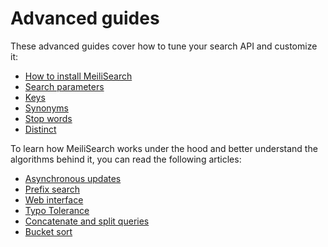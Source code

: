 # Advanced guides

These advanced guides cover how to tune your search API and customize it:

- [How to install MeiliSearch](installation.md)
- [Search parameters](search_parameters.md)
- [Keys](keys.md)
- [Synonyms](synonyms.md)
- [Stop words](stop_words.md)
- [Distinct](distinct.md)

To learn how MeiliSearch works under the hood and better understand the algorithms behind it, you can read the following articles:

- [Asynchronous updates](asynchronous_updates.md)
- [Prefix search](prefix.md)
- [Web interface](web_interface.md)
- [Typo Tolerance](typotolerance.md)
- [Concatenate and split queries](concat.md)
- [Bucket sort](bucket_sort.md)
